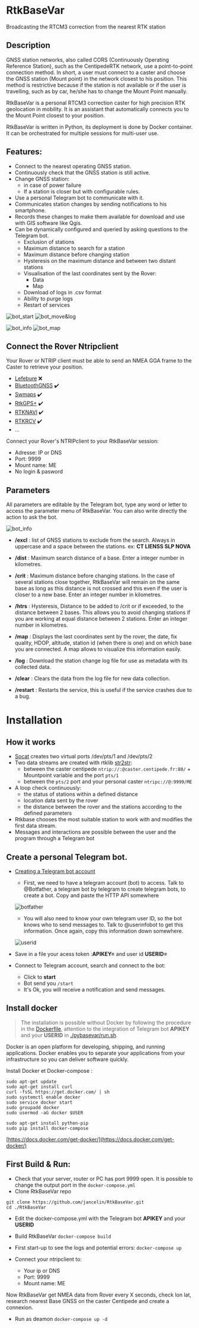 # **RtkBaseVar**

Broadcasting the RTCM3 correction from the nearest RTK station

## Description

GNSS station networks, also called CORS (Continuously Operating Reference Station), such as the CentipedeRTK network, use a point-to-point connection method. In short, a user must connect to a caster and choose the GNSS station (Mount point) in the network closest to his position. This method is restrictive because if the station is not available or if the user is travelling, such as by car, he/she has to change the Mount Point manually.

RtkBaseVar is a personal RTCM3 correction caster for high precision RTK geolocation in mobility. It is an assistant that automatically connects you to the Mount Point closest to your position.

RtkBaseVar is written in Python, its deployment is done by Docker container. It can be orchestrated for multiple sessions for multi-user use.

## Features:

* Connect to the nearest operating GNSS station.
* Continuously check that the GNSS station is still active.
* Change GNSS station:
  * in case of power failure
  * If a station is closer but with configurable rules.
* Use a personal Telegram bot to communicate with it.
* Communicates station changes by sending notifications to his smartphone.
* Records these changes to make them available for download and use with GIS software like Qgis.
* Can be dynamically configured and queried by asking questions to the Telegram bot.
  * Exclusion of stations
  * Maximum distance to search for a station
  * Maximum distance before changing station
  * Hysteresis on the maximum distance and between two distant stations
  * Visualisation of the last coordinates sent by the Rover:
    * Data
    * Map
  * Download of logs in .csv format
  * Ability to purge logs
  * Restart of services

![bot_start](./media/bot_start.png)
![bot_move&log](./media/bot_move&log.png)

![bot_info](./media/bot_info.png)
![bot_map](./media/bot_map.png)


## Connect the Rover Ntripclient

Your Rover or NTRIP client must be able to send an NMEA GGA frame to the Caster to retrieve your position.
* [Lefebure](https://play.google.com/store/apps/details?id=com.lefebure.ntripclient&hl=fr&gl=fr) :x:
* [BluetoothGNSS](https://play.google.com/store/apps/details?id=com.clearevo.bluetooth_gnss&hl=fr&gl=fr) :heavy_check_mark:
* [Swmaps](https://play.google.com/store/apps/details?id=np.com.softwel.swmaps&hl=fr&gl=fr) :heavy_check_mark:
* [RtkGPS+](https://docs.centipede.fr/docs/Rover_rtklib_android/#application-rtkgps-android-open-source) :heavy_check_mark:
* [RTKNAVI](http://rtkexplorer.com/downloads/rtklib-code/) :heavy_check_mark:
* [RTKRCV](https://github.com/tomojitakasu/RTKLIB) :heavy_check_mark:
* ...

Connect your Rover's NTRIPclient to your RtkBaseVar session:

* Adresse: IP or DNS
* Port: 9999
* Mount name: ME
* No login & pasword

## Parameters

All parameters are editable by the Telegram bot, type any word or letter to access the parameter menu of RtkBaseVar. You can also write directly the action to ask the bot.

![bot_info](./media/bot_info.png)

* **/excl** : list of GNSS stations to exclude from the search. Always in uppercase and a space between the stations. ex: **CT LIENSS SLP NOVA**
* **/dist** : Maximum search distance of a base. Enter a integer number in kilometres.
* **/crit** : Maximum distance before changing stations. In the case of several stations close together, RtkBaseVar will remain on the same base as long as this distance is not crossed and this even if the user is closer to a new base. Enter an integer number in kilometres.
* **/htrs** : Hysteresis, Distance to be added to /crit or if exceeded, to the distance between 2 bases. This allows you to avoid changing stations if you are working at equal distance between 2 stations. Enter an integer number in kilometres.

* **/map** : Displays the last coordinates sent by the rover, the date, fix quality, HDOP, altitude, station id (when there is one) and on which base you are connected. A map allows to visualize this information easily.
* **/log** : Download the station change log file for use as metadata with its collected data.
* **/clear** : Clears the data from the log file for new data collection.

* **/restart** : Restarts the service, this is useful if the service crashes due to a bug.

# Installation

## How it works

* [Socat](https://linux.die.net/man/1/socat) creates two virtual ports /dev/pts/1 and /dev/pts/2
* Two data streams are created with rtklib [str2str](https://manpages.debian.org/unstable/rtklib/str2str.1.en.html):
  * between the caster centipede ```ntrip://:@caster.centipede.fr:80/``` + Mountpoint variable and the port ```pts/1```
  * between the ```pts/2``` port and your personal caster ```ntripc://@:9999/ME```
* A loop check continuously:
  * the status of stations within a defined distance
  * location data sent by the rover
  * the distance between the rover and the stations according to the defined parameters
* Rtkbase chooses the most suitable station to work with and modifies the first data stream.
* Messages and interactions are possible between the user and the program through a Telegram bot

## Create a personal Telegram bot.

* [Creating a Telegram bot account](https://usp-python.github.io/06-bot/)
  * First, we need to have a telegram account (bot) to access. Talk to @Botfather, a telegram bot by telegram to create telegram bots, to create a bot. Copy and paste the HTTP API somewhere

  ![botfather](https://usp-python.github.io/img/06-botfather.png)

  * You will also need to know your own telegram user ID, so the bot knows who to send messages to. Talk to @userinfobot to get this information. Once again, copy this information down somewhere.

  ![userid](https://usp-python.github.io/img/06-userinfobot.png)

* Save in a file your acess token :**APIKEY=** and user id **USERID=**

* Connect to Telegram account, search and connect to the bot:
  * Click to **start**
  * Bot send you ```/start```
  * It's Ok, you will receive a notification and send messages.

## Install docker

> The installation is possible without Docker by following the procedure in the [Dockerfile](https://raw.githubusercontent.com/jancelin/RtkBaseVar/main/dockerfile), attention to the integration of Telegram bot **APIKEY** and your **USERID** in [./pybasevar/run.sh](https://raw.githubusercontent.com/jancelin/RtkBaseVar/main/pybasevar/run.sh).

Docker is an open platform for developing, shipping, and running applications. Docker enables you to separate your applications from your infrastructure so you can deliver software quickly.

Install Docker et Docker-compose :

```
sudo apt-get update
sudo apt-get install curl
curl -fsSL https://get.docker.com/ | sh
sudo systemctl enable docker
sudo service docker start
sudo groupadd docker
sudo usermod -aG docker $USER

sudo apt-get install python-pip
sudo pip install docker-compose
````

[https://docs.docker.com/get-docker/](https://docs.docker.com/get-docker/)

## First Build & Run:

* Check that your server, router or PC has port 9999 open. It is possible to change the output port in the ```docker-compose.yml```
* Clone RtkBaseVar repo
```
git clone https://github.com/jancelin/RtkBaseVar.git
cd ./RtkBaseVar
```
* Edit the docker-compose.yml with the Telegram bot **APIKEY** and your **USERID**

* Build RtkBaseVar
```docker-compose build```

* First start-up to see the logs and potential errors:
```docker-compose up```

* Connect your ntripclient to:
  * Your ip or DNS
  * Port: 9999
  * Mount name: ME

Now RtkBaseVar get NMEA data from Rover every X seconds, check lon lat, research nearest Base GNSS on the caster Centipede and create a connexion.

* Run as deamon
```docker-compose up -d```
